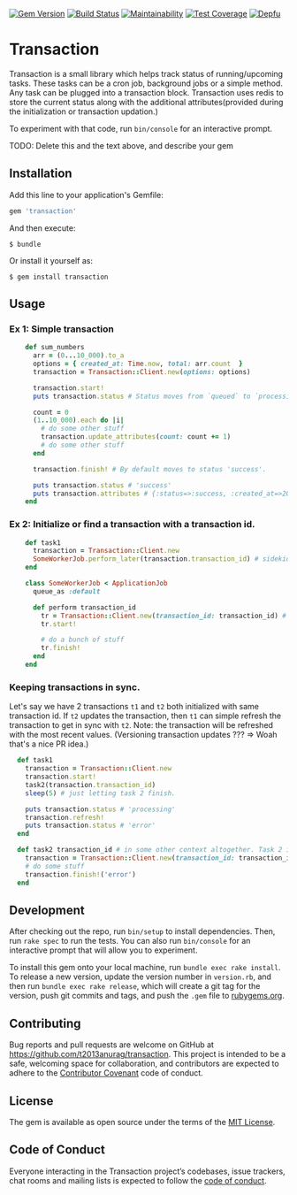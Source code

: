 [![Gem Version](https://badge.fury.io/rb/transaction.svg)](https://badge.fury.io/rb/transaction)
[![Build Status](https://travis-ci.com/t2013anurag/transaction.svg?branch=master)](https://travis-ci.com/t2013anurag/transaction)
[![Maintainability](https://api.codeclimate.com/v1/badges/50600537b315c364fc28/maintainability)](https://codeclimate.com/github/t2013anurag/transaction/maintainability)
[![Test Coverage](https://api.codeclimate.com/v1/badges/50600537b315c364fc28/test_coverage)](https://codeclimate.com/github/t2013anurag/transaction/test_coverage)
[![Depfu](https://badges.depfu.com/badges/bfb8415f8ae6c5c12f023ebc28d14c32/count.svg)](https://depfu.com/github/t2013anurag/transaction?project_id=8568)


# Transaction

Transaction is a small library which helps track status of running/upcoming tasks. These tasks can be a cron job, background jobs or a simple method. Any task can be plugged into a transaction block. Transaction uses redis to store the current status along with the additional attributes(provided during the initialization or transaction updation.)

To experiment with that code, run `bin/console` for an interactive prompt.

TODO: Delete this and the text above, and describe your gem

## Installation

Add this line to your application's Gemfile:

```ruby
gem 'transaction'
```

And then execute:

    $ bundle

Or install it yourself as:

    $ gem install transaction

## Usage

### Ex 1: Simple transaction
```ruby
    def sum_numbers
      arr = (0...10_000).to_a
      options = { created_at: Time.now, total: arr.count  }
      transaction = Transaction::Client.new(options: options)

      transaction.start!
      puts transaction.status # Status moves from `queued` to `processing`

      count = 0
      (1..10_000).each do |i|
        # do some other stuff
        transaction.update_attributes(count: count += 1)
        # do some other stuff
      end

      transaction.finish! # By default moves to status 'success'.

      puts transaction.status # 'success'
      puts transaction.attributes # {:status=>:success, :created_at=>2019-07-19 06:06:43 +0530, :total=>10000, :count=>10000}
    end
```

### Ex 2: Initialize or find a transaction with a transaction id.
```ruby
    def task1
      transaction = Transaction::Client.new
      SomeWorkerJob.perform_later(transaction.transaction_id) # sidekiq or resque
    end

    class SomeWorkerJob < ApplicationJob
      queue_as :default

      def perform transaction_id
        tr = Transaction::Client.new(transaction_id: transaction_id) # intialize with given transaction_id
        tr.start!

        # do a bunch of stuff
        tr.finish!
      end
    end
```

### Keeping transactions in sync.
Let's say we have 2 transactions `t1` and `t2` both initialized with same transaction id. If `t2` updates the transaction, then `t1` can simple refresh the transaction to get in sync with `t2`. Note: the transaction will be refreshed with the most recent values. (Versioning transaction updates ??? => Woah that's a nice PR idea.)
```ruby
  def task1
    transaction = Transaction::Client.new
    transaction.start!
    task2(transaction.transaction_id)
    sleep(5) # just letting task 2 finish.

    puts transaction.status # 'processing'
    transaction.refresh!
    puts transaction.status # 'error'
  end

  def task2 transaction_id # in some other context altogether. Task 2 is not at all related to task 1.
    transaction = Transaction::Client.new(transaction_id: transaction_id)
    # do some stuff
    transaction.finish!('error')
  end
```

## Development

After checking out the repo, run `bin/setup` to install dependencies. Then, run `rake spec` to run the tests. You can also run `bin/console` for an interactive prompt that will allow you to experiment.

To install this gem onto your local machine, run `bundle exec rake install`. To release a new version, update the version number in `version.rb`, and then run `bundle exec rake release`, which will create a git tag for the version, push git commits and tags, and push the `.gem` file to [rubygems.org](https://rubygems.org).

## Contributing

Bug reports and pull requests are welcome on GitHub at https://github.com/t2013anurag/transaction. This project is intended to be a safe, welcoming space for collaboration, and contributors are expected to adhere to the [Contributor Covenant](http://contributor-covenant.org) code of conduct.

## License

The gem is available as open source under the terms of the [MIT License](https://opensource.org/licenses/MIT).

## Code of Conduct

Everyone interacting in the Transaction project’s codebases, issue trackers, chat rooms and mailing lists is expected to follow the [code of conduct](https://github.com/t2013anurag/transaction/blob/master/CODE_OF_CONDUCT.md).
